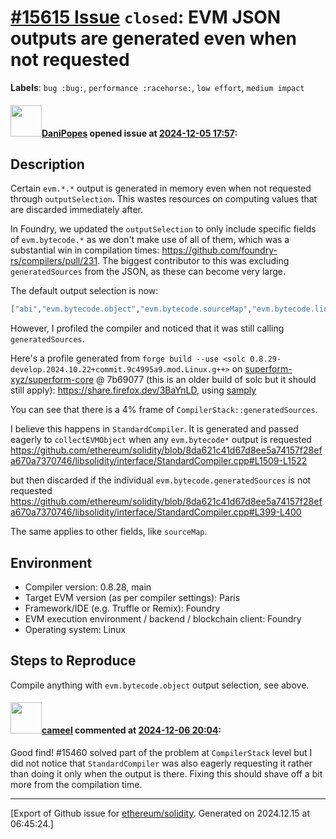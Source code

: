# [\#15615 Issue](https://github.com/ethereum/solidity/issues/15615) `closed`: EVM JSON outputs are generated even when not requested
**Labels**: `bug :bug:`, `performance :racehorse:`, `low effort`, `medium impact`


#### <img src="https://avatars.githubusercontent.com/u/57450786?u=41bd5fc9465d7564aa6c239824a8840b16f73359&v=4" width="50">[DaniPopes](https://github.com/DaniPopes) opened issue at [2024-12-05 17:57](https://github.com/ethereum/solidity/issues/15615):

<!--## Prerequisites

- First, many thanks for taking part in the community. We really appreciate that.
- We realize there is a lot of information requested here. We ask only that you do your best to provide as much information as possible so we can better help you.
- Support questions are better asked in one of the following locations:
    - [Solidity chat](https://gitter.im/ethereum/solidity)
    - [Stack Overflow](https://ethereum.stackexchange.com/)
- Ensure the issue isn't already reported.
- The issue should be reproducible with the latest solidity version; however, this isn't a hard requirement and being reproducible with an older version is sufficient.

*Delete the above section and the instructions in the sections below before submitting*
-->

## Description

Certain `evm.*.*` output is generated in memory even when not requested through `outputSelection`. This wastes resources on computing values that are discarded immediately after.

In Foundry, we updated the `outputSelection` to only include specific fields of `evm.bytecode.*` as we don't make use of all of them, which was a substantial win in compilation times: https://github.com/foundry-rs/compilers/pull/231. The biggest contributor to this was excluding `generatedSources` from the JSON, as these can become very large.

The default output selection is now: 
```json
["abi","evm.bytecode.object","evm.bytecode.sourceMap","evm.bytecode.linkReferences","evm.deployedBytecode.object","evm.deployedBytecode.sourceMap","evm.deployedBytecode.linkReferences","evm.deployedBytecode.immutableReferences","evm.methodIdentifiers","metadata"]
```

However, I profiled the compiler and noticed that it was still calling `generatedSources`.

Here's a profile generated from `forge build --use <solc 0.8.29-develop.2024.10.22+commit.9c4995a9.mod.Linux.g++>` on [superform-xyz/superform-core](https://github.com/superform-xyz/superform-core) @ 7b69077 (this is an older build of solc but it should still apply): https://share.firefox.dev/3BaYnLD, using [samply](https://github.com/mstange/samply)

You can see that there is a 4% frame of `CompilerStack::generatedSources`.

I believe this happens in `StandardCompiler`. It is generated and passed eagerly to `collectEVMObject` when any `evm.bytecode*` output is requested https://github.com/ethereum/solidity/blob/8da621c41d67d8ee5a74157f28efa670a7370746/libsolidity/interface/StandardCompiler.cpp#L1509-L1522

but then discarded if the individual `evm.bytecode.generatedSources` is not requested https://github.com/ethereum/solidity/blob/8da621c41d67d8ee5a74157f28efa670a7370746/libsolidity/interface/StandardCompiler.cpp#L399-L400

The same applies to other fields, like `sourceMap`.

## Environment

- Compiler version: 0.8.28, main
- Target EVM version (as per compiler settings): Paris
- Framework/IDE (e.g. Truffle or Remix): Foundry
- EVM execution environment / backend / blockchain client: Foundry
- Operating system: Linux

## Steps to Reproduce

Compile anything with `evm.bytecode.object` output selection, see above.

#### <img src="https://avatars.githubusercontent.com/u/137030?v=4" width="50">[cameel](https://github.com/cameel) commented at [2024-12-06 20:04](https://github.com/ethereum/solidity/issues/15615#issuecomment-2524064792):

Good find! #15460 solved part of the problem at `CompilerStack` level but I did not notice that `StandardCompiler` was also eagerly requesting it rather than doing it only when the output is there. Fixing this should shave off a bit more from the compilation time.


-------------------------------------------------------------------------------



[Export of Github issue for [ethereum/solidity](https://github.com/ethereum/solidity). Generated on 2024.12.15 at 06:45:24.]
